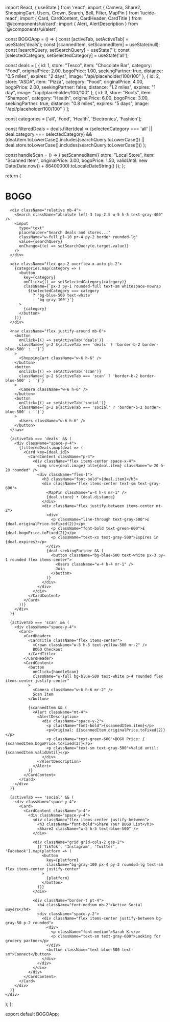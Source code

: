import React, { useState } from 'react';
import { Camera, Share2, ShoppingCart, Users, Crown, Search, Bell, Filter, MapPin } from 'lucide-react';
import { Card, CardContent, CardHeader, CardTitle } from '@/components/ui/card';
import { Alert, AlertDescription } from '@/components/ui/alert';

const BOGOApp = () => {
  const [activeTab, setActiveTab] = useState('deals');
  const [scannedItem, setScannedItem] = useState(null);
  const [searchQuery, setSearchQuery] = useState('');
  const [selectedCategory, setSelectedCategory] = useState('all');
  
  const deals = [
    {
      id: 1,
      store: "Tesco",
      item: "Chocolate Bar",
      category: "Food",
      originalPrice: 2.00,
      bogoPrice: 1.00,
      seekingPartner: true,
      distance: "0.5 miles",
      expires: "2 days",
      image: "/api/placeholder/100/100"
    },
    {
      id: 2,
      store: "ASDA",
      item: "Pizza",
      category: "Food",
      originalPrice: 4.00,
      bogoPrice: 2.00,
      seekingPartner: false,
      distance: "1.2 miles",
      expires: "1 day",
      image: "/api/placeholder/100/100"
    },
    {
      id: 3,
      store: "Boots",
      item: "Shampoo",
      category: "Health",
      originalPrice: 6.00,
      bogoPrice: 3.00,
      seekingPartner: true,
      distance: "0.8 miles",
      expires: "5 days",
      image: "/api/placeholder/100/100"
    }
  ];

  const categories = ['all', 'Food', 'Health', 'Electronics', 'Fashion'];

  const filteredDeals = deals.filter(deal => 
    (selectedCategory === 'all' || deal.category === selectedCategory) &&
    (deal.item.toLowerCase().includes(searchQuery.toLowerCase()) ||
     deal.store.toLowerCase().includes(searchQuery.toLowerCase()))
  );

  const handleScan = () => {
    setScannedItem({
      store: "Local Store",
      item: "Scanned Item",
      originalPrice: 3.00,
      bogoPrice: 1.50,
      validUntil: new Date(Date.now() + 86400000).toLocaleDateString()
    });
  };

  return (
    <div className="max-w-md mx-auto p-4 space-y-4">
      <div className="flex items-center justify-between mb-4">
        <h1 className="text-xl font-bold">BOGO</h1>
        <Bell className="w-6 h-6" />
      </div>

      <div className="relative mb-4">
        <Search className="absolute left-3 top-2.5 w-5 h-5 text-gray-400" />
        <input
          type="text"
          placeholder="Search deals and stores..."
          className="w-full pl-10 pr-4 py-2 border rounded-lg"
          value={searchQuery}
          onChange={(e) => setSearchQuery(e.target.value)}
        />
      </div>

      <div className="flex gap-2 overflow-x-auto pb-2">
        {categories.map(category => (
          <button
            key={category}
            onClick={() => setSelectedCategory(category)}
            className={`px-3 py-1 rounded-full text-sm whitespace-nowrap 
              ${selectedCategory === category 
                ? 'bg-blue-500 text-white' 
                : 'bg-gray-100'}`}
          >
            {category}
          </button>
        ))}
      </div>

      <nav className="flex justify-around mb-6">
        <button 
          onClick={() => setActiveTab('deals')}
          className={`p-2 ${activeTab === 'deals' ? 'border-b-2 border-blue-500' : ''}`}
        >
          <ShoppingCart className="w-6 h-6" />
        </button>
        <button 
          onClick={() => setActiveTab('scan')}
          className={`p-2 ${activeTab === 'scan' ? 'border-b-2 border-blue-500' : ''}`}
        >
          <Camera className="w-6 h-6" />
        </button>
        <button 
          onClick={() => setActiveTab('social')}
          className={`p-2 ${activeTab === 'social' ? 'border-b-2 border-blue-500' : ''}`}
        >
          <Users className="w-6 h-6" />
        </button>
      </nav>

      {activeTab === 'deals' && (
        <div className="space-y-4">
          {filteredDeals.map(deal => (
            <Card key={deal.id}>
              <CardContent className="p-4">
                <div className="flex items-center space-x-4">
                  <img src={deal.image} alt={deal.item} className="w-20 h-20 rounded" />
                  <div className="flex-1">
                    <h3 className="font-bold">{deal.item}</h3>
                    <div className="flex items-center text-sm text-gray-600">
                      <MapPin className="w-4 h-4 mr-1" />
                      {deal.store} • {deal.distance}
                    </div>
                    <div className="flex justify-between items-center mt-2">
                      <div>
                        <p className="line-through text-gray-500">£{deal.originalPrice.toFixed(2)}</p>
                        <p className="font-bold text-green-600">£{deal.bogoPrice.toFixed(2)}</p>
                        <p className="text-xs text-gray-500">Expires in {deal.expires}</p>
                      </div>
                      {deal.seekingPartner && (
                        <button className="bg-blue-500 text-white px-3 py-1 rounded flex items-center">
                          <Users className="w-4 h-4 mr-1" />
                          Join
                        </button>
                      )}
                    </div>
                  </div>
                </div>
              </CardContent>
            </Card>
          ))}
        </div>
      )}

      {activeTab === 'scan' && (
        <div className="space-y-4">
          <Card>
            <CardHeader>
              <CardTitle className="flex items-center">
                <Crown className="w-5 h-5 text-yellow-500 mr-2" />
                BOGO Checkout
              </CardTitle>
            </CardHeader>
            <CardContent>
              <button 
                onClick={handleScan}
                className="w-full bg-blue-500 text-white p-4 rounded flex items-center justify-center"
              >
                <Camera className="w-6 h-6 mr-2" />
                Scan Item
              </button>
              
              {scannedItem && (
                <Alert className="mt-4">
                  <AlertDescription>
                    <div className="space-y-2">
                      <p className="font-bold">{scannedItem.item}</p>
                      <p>Original: £{scannedItem.originalPrice.toFixed(2)}</p>
                      <p className="text-green-600">BOGO Price: £{scannedItem.bogoPrice.toFixed(2)}</p>
                      <p className="text-sm text-gray-500">Valid until: {scannedItem.validUntil}</p>
                    </div>
                  </AlertDescription>
                </Alert>
              )}
            </CardContent>
          </Card>
        </div>
      )}

      {activeTab === 'social' && (
        <div className="space-y-4">
          <Card>
            <CardContent className="p-4">
              <div className="space-y-4">
                <div className="flex items-center justify-between">
                  <h3 className="font-bold">Share Your BOGO List</h3>
                  <Share2 className="w-5 h-5 text-blue-500" />
                </div>
                
                <div className="grid grid-cols-2 gap-2">
                  {['TikTok', 'Instagram', 'Twitter', 'Facebook'].map(platform => (
                    <button
                      key={platform}
                      className="bg-gray-100 px-4 py-2 rounded-lg text-sm flex items-center justify-center"
                    >
                      {platform}
                    </button>
                  ))}
                </div>

                <div className="border-t pt-4">
                  <h4 className="font-medium mb-2">Active Social Buyers</h4>
                  <div className="space-y-2">
                    <div className="flex items-center justify-between bg-gray-50 p-2 rounded">
                      <div>
                        <p className="font-medium">Sarah K.</p>
                        <p className="text-sm text-gray-600">Looking for grocery partner</p>
                      </div>
                      <button className="text-blue-500 text-sm">Connect</button>
                    </div>
                  </div>
                </div>
              </div>
            </CardContent>
          </Card>
        </div>
      )}
    </div>
  );
};

export default BOGOApp;
